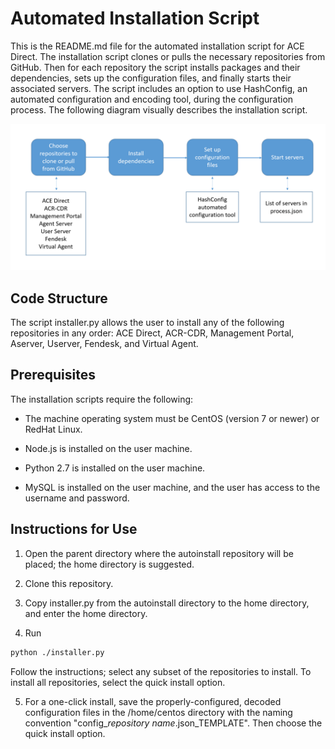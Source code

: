 # Automated Installation Script
This is the README.md file for the automated installation script for ACE Direct. The installation script 
clones or pulls the necessary repositories from GitHub. Then for each repository the script installs packages 
and their dependencies, sets up the configuration files, and finally starts their associated servers. The script 
includes an option to use HashConfig, an automated configuration and encoding tool, during the configuration 
process. The following diagram visually describes the installation script.

![Flowchart describing the installation script.](autoinstalldiagram.png)

## Code Structure
The script installer.py allows the user to install any of the following repositories in any order:
ACE Direct, ACR-CDR, Management Portal, Aserver, Userver, Fendesk, and Virtual Agent.

## Prerequisites
The installation scripts require the following:

* The machine operating system must be CentOS (version 7 or newer) or RedHat Linux.

* Node.js is installed on the user machine.

* Python 2.7 is installed on the user machine.

* MySQL is installed on the user machine, and the user has access to the username and password.


## Instructions for Use
1. Open the parent directory where the autoinstall repository will be placed; the home directory is suggested.

2. Clone this repository. 
 
3. Copy installer.py from the autoinstall directory to the home directory, and enter the home directory.

4. Run 
```sh
python ./installer.py
```
Follow the instructions; select any subset of the repositories to install. To install all repositories,
select the quick install option.

5. For a one-click install, save the properly-configured, decoded configuration files in the /home/centos directory with the
naming convention "config_<i>repository name</i>.json_TEMPLATE". Then choose the quick install option.